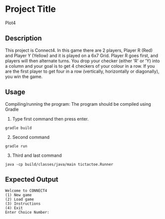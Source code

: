 # Project Title

Plot4

## Description
This project is Connect4. In this game there are 2 players, Player R (Red) and Player Y (Yellow) and it is played on a 6x7 Grid. Player R goes first, and players will then alternate turns. You drop your checker (either 'R' or 'Y) into a column and your goal is to get 4 checkers of your colour in a row. If you are the first player to get four in a row (vertically, horizontally or diagonally), you win the game.

## Usage

Compiling/running the program: The program should be compiled using Gradle

1. Type first command then press enter.
```
gradle build
```
2. Second command
```
gradle run
```
3. Third and last command
```
java -cp build/classes/java/main tictactoe.Runner
```
## Expected Output
```
Welcome to CONNECT4
(1) New game
(2) Load game
(3) Instructions
(4) Exit
Enter Choice Number: 
```



